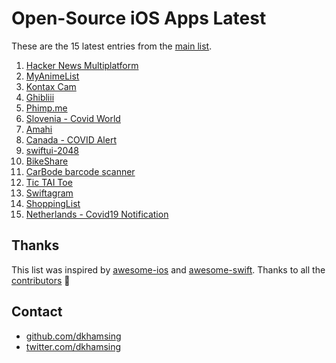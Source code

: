 # Open-Source iOS Apps Latest

These are the 15 latest entries from the [main list](https://github.com/dkhamsing/open-source-ios-apps).


1. [Hacker News Multiplatform](https://github.com/rickwierenga/heartbeat-tutorials/tree/master/MultiplatformApp/)
2. [MyAnimeList](https://github.com/MaisaMilena/MyAnimeList)
3. [Kontax Cam](https://github.com/kxvn-lx/Kontax-Cam)
4. [Ghibliii](https://github.com/kxvn-lx/Ghibliii)
5. [Phimp.me](https://github.com/jogendra/phimpme-iOS)
6. [Slovenia - Covid World](https://github.com/CovidWorld/ios)
7. [Amahi](https://github.com/amahi/ios)
8. [Canada - COVID Alert](https://github.com/cds-snc/covid-alert-app)
9. [swiftui-2048](https://github.com/jVirus/swiftui-2048)
10. [BikeShare](https://github.com/joreilly/BikeShare)
11. [CarBode barcode scanner](https://github.com/heart/CarBode-Barcode-Scanner-For-SwiftUI)
12. [Tic TAI Toe](https://github.com/GroupeMINASTE/MorpionTPE-iOS)
13. [Swiftagram](https://github.com/sbertix/Swiftagram)
14. [ShoppingList](https://github.com/ericlewis/ShoppingList)
15. [Netherlands - Covid19 Notification](https://github.com/minvws/nl-covid19-notification-app-ios)

## Thanks

This list was inspired by [awesome-ios](https://github.com/vsouza/awesome-ios) and [awesome-swift](https://github.com/matteocrippa/awesome-swift). Thanks to all the [contributors](https://github.com/dkhamsing/open-source-ios-apps/graphs/contributors) 🎉 

## Contact

- [github.com/dkhamsing](https://github.com/dkhamsing)
- [twitter.com/dkhamsing](https://twitter.com/dkhamsing)
